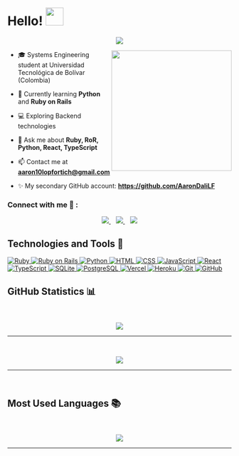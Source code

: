 <h1> Hello! <img src="https://raw.githubusercontent.com/MartinHeinz/MartinHeinz/master/wave.gif" width=40px> </h1>
<p align='center'>
<img src="https://readme-typing-svg.herokuapp.com?color=%2336BCF7&size=25&center=true&vCenter=true&width=433&height=75&lines=Systems+Engineering+Student;Backend+Developer;Python+Enthusiast;Welcome+to+my+profile">
</p>

<img align="right" src="https://media.giphy.com/media/QvpqTCiEcwtvx6wwJK/giphy.gif" width="270" height="270" frameBorder="0" class="giphy-embed" allowFullScreen></img>

- 🎓 Systems Engineering student at Universidad Tecnológica de Bolívar (Colombia)

- 🌱 Currently learning **Python** and **Ruby on Rails**

- 💻 Exploring Backend technologies

- 💬 Ask me about **Ruby, RoR, Python, React, TypeScript**

- 📫 Contact me at **aaron10lopfortich@gmail.com**

- ✨ My secondary GitHub account: **https://github.com/AaronDaliLF**

### Connect with me 🔗 :
<p align='center'>
<a href="mailto:aarondlf@example.com" target="_blank">
<img src="https://img.shields.io/badge/Gmail-D14836?style=for-the-badge&logo=gmail&logoColor=white">
</a>&nbsp;&nbsp;
<a href="https://linkedin.com/in/aaron-dali-lópez-fortich-a5a594331" target="_blank">
<img src="https://img.shields.io/badge/linkedin-%230077B5.svg?style=for-the-badge&logo=linkedin&logoColor=white">
</a>&nbsp;&nbsp;
<a href="https://x.com/AaronDaliLop" target="_blank">
<img src="https://img.shields.io/badge/X-%231DA1F2.svg?style=for-the-badge&logo=twitter&logoColor=white">
</a>
</p>

## Technologies and Tools 🚀

<a href="https://www.ruby-lang.org/" target="_blank">
  <img alt="Ruby" src="https://img.shields.io/badge/Ruby-CC342D?style=for-the-badge&logo=ruby&logoColor=white">
</a>
<a href="https://rubyonrails.org/" target="_blank">
  <img alt="Ruby on Rails" src="https://img.shields.io/badge/Ruby_on_Rails-CC0000?style=for-the-badge&logo=rubyonrails&logoColor=white">
</a>
<a href="https://www.python.org/" target="_blank">
  <img alt="Python" src="https://img.shields.io/badge/Python-3776AB?style=for-the-badge&logo=python&logoColor=white">
</a>
<a href="https://developer.mozilla.org/en-US/docs/Web/HTML" target="_blank">
  <img alt="HTML" src="https://img.shields.io/badge/HTML5-E34F26?style=for-the-badge&logo=html5&logoColor=white">
</a>
<a href="https://developer.mozilla.org/en-US/docs/Web/CSS" target="_blank">
  <img alt="CSS" src="https://img.shields.io/badge/CSS3-1572B6?style=for-the-badge&logo=css3&logoColor=white">
</a>
<a href="https://developer.mozilla.org/en-US/docs/Web/JavaScript" target="_blank">
  <img alt="JavaScript" src="https://img.shields.io/badge/JavaScript-F7DF1E?style=for-the-badge&logo=javascript&logoColor=black">
</a>
<a href="https://reactjs.org/" target="_blank">
  <img alt="React" src="https://img.shields.io/badge/React-61DAFB?style=for-the-badge&logo=react&logoColor=black">
</a>
<a href="https://www.typescriptlang.org/" target="_blank">
  <img alt="TypeScript" src="https://img.shields.io/badge/TypeScript-007ACC?style=for-the-badge&logo=typescript&logoColor=white">
</a>
<a href="https://www.sqlite.org/" target="_blank">
  <img alt="SQLite" src="https://img.shields.io/badge/SQLite-003B57?style=for-the-badge&logo=sqlite&logoColor=white">
</a>
<a href="https://www.postgresql.org/" target="_blank">
  <img alt="PostgreSQL" src="https://img.shields.io/badge/PostgreSQL-316192?style=for-the-badge&logo=postgresql&logoColor=white">
</a>
<a href="https://vercel.com/" target="_blank">
  <img alt="Vercel" src="https://img.shields.io/badge/Vercel-000000?style=for-the-badge&logo=vercel&logoColor=white">
</a>
<a href="https://www.heroku.com/" target="_blank">
  <img alt="Heroku" src="https://img.shields.io/badge/Heroku-430098?style=for-the-badge&logo=heroku&logoColor=white">
</a>
<a href="https://git-scm.com/" target="_blank">
  <img alt="Git" src="https://img.shields.io/badge/Git-F05032?style=for-the-badge&logo=git&logoColor=white">
</a>
<a href="https://github.com/AaronDLF" target="_blank">
  <img alt="GitHub" src="https://img.shields.io/badge/GitHub-181717?style=for-the-badge&logo=github&logoColor=white">
</a>

## GitHub Statistics 📊
<br>
<p align='center'>
<img src="https://github-readme-streak-stats.herokuapp.com?user=AaronDLF&theme=black-ice&hide_border=true&date_format=M%20j%5B%2C%20Y%5D">
</p>
<hr><br>

<p align='center'>
<img src="https://github-readme-stats.vercel.app/api?username=AaronDLF&show_icons=true&theme=github_dark">
</p>
<hr>
<br>

## Most Used Languages 📚
<br>
<p align='center'>
<img src="https://github-readme-stats.vercel.app/api/top-langs/?username=AaronDLF&theme=dark&hide_border=true&langs_count=10">
</p>

<hr>
<br>
